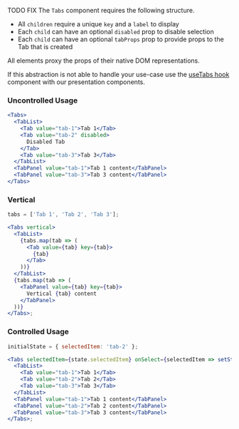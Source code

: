 TODO FIX The `Tabs` component requires the following structure.

- All `children` require a unique `key` and a `label` to display
- Each `child` can have an optional `disabled` prop to disable selection
- Each `child` can have an optional `tabProps` prop to provide props to the Tab that is created

All elements proxy the props of their native DOM representations.

If this abstraction is not able to handle your use-case use the
[useTabs hook](https://garden.zendesk.com/react-containers/storybook/?path=/story/tabs-container--usetabs)
component with our presentation components.

### Uncontrolled Usage

```jsx
<Tabs>
  <TabList>
    <Tab value="tab-1">Tab 1</Tab>
    <Tab value="tab-2" disabled>
      Disabled Tab
    </Tab>
    <Tab value="tab-3">Tab 3</Tab>
  </TabList>
  <TabPanel value="tab-1">Tab 1 content</TabPanel>
  <TabPanel value="tab-3">Tab 3 content</TabPanel>
</Tabs>
```

### Vertical

```jsx
tabs = ['Tab 1', 'Tab 2', 'Tab 3'];

<Tabs vertical>
  <TabList>
    {tabs.map(tab => (
      <Tab value={tab} key={tab}>
        {tab}
      </Tab>
    ))}
  </TabList>
  {tabs.map(tab => (
    <TabPanel value={tab} key={tab}>
      Vertical {tab} content
    </TabPanel>
  ))}
</Tabs>;
```

### Controlled Usage

```jsx
initialState = { selectedItem: 'tab-2' };

<Tabs selectedItem={state.selectedItem} onSelect={selectedItem => setState({ selectedItem })}>
  <TabList>
    <Tab value="tab-1">Tab 1</Tab>
    <Tab value="tab-2">Tab 2</Tab>
    <Tab value="tab-3">Tab 3</Tab>
  </TabList>
  <TabPanel value="tab-1">Tab 1 content</TabPanel>
  <TabPanel value="tab-2">Tab 2 content</TabPanel>
  <TabPanel value="tab-3">Tab 3 content</TabPanel>
</Tabs>;
```
